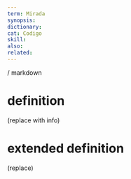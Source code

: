```yaml
---
term: Mirada
synopsis:
dictionary:
cat: Codigo
skill: 
also: 
related: 
---
```

/ 
  markdown
  # definition
  (replace with info)
  # extended definition
  (replace)
